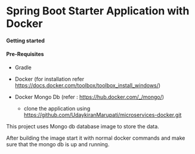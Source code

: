 # Spring Boot Starter Application with Docker
#### Getting started
####  Pre-Requisites
- Gradle
- Docker (for installation refer https://docs.docker.com/toolbox/toolbox_install_windows/)
- Docker Mongo Db (refer : https://hub.docker.com/_/mongo/)

  - clone the application using https://github.com/UdaykiranMarupati/microservices-docker.git
  
 This project uses Mongo db database image to store the data.

After building the image start it with normal docker commands and make sure that the mongo db is up and running.
